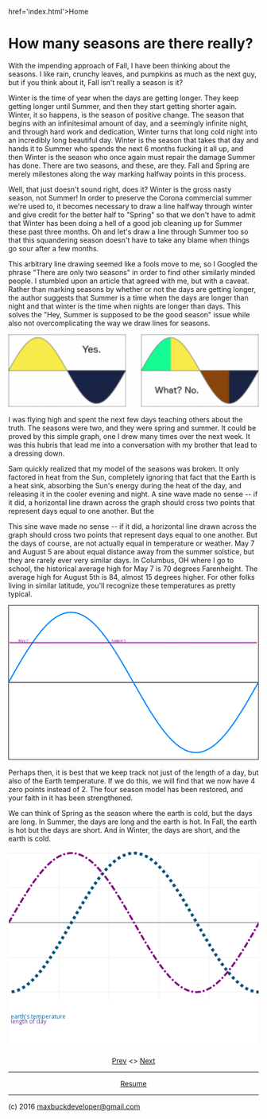 href='index.html'>Home</a> </p>

# How many seasons are there really?

With the impending approach of Fall, I have been thinking about the seasons. I
like rain, crunchy leaves, and pumpkins as much as the next guy, but if you
think about it, Fall isn't really a season is it?

Winter is the time of year when the days are getting longer. They keep getting
longer until Summer, and then they start getting shorter again. Winter, it so
happens, is the season of positive change. The season that begins with an
infinitesimal amount of day, and a seemingly infinite night, and through hard
work and dedication, Winter turns that long cold night into an incredibly long
beautiful day. Winter is the season that takes that day and hands it to Summer
who spends the next 6 months fucking it all up, and then Winter is the season
who once again must repair the damage Summer has done. There are two seasons,
and these, are they. Fall and Spring are merely milestones along the way marking
halfway points in this process.

Well, that just doesn't sound right, does it? Winter is the gross nasty season,
not Summer! In order to preserve the Corona commercial summer we're used to, it
becomes necessary to draw a line halfway through winter and give credit for the
better half to "Spring" so that we don't have to admit that Winter has been
doing a hell of a good job cleaning up for Summer these past three months. Oh
and let's draw a line through Summer too so that this squandering season doesn't
have to take any blame when things go sour after a few months.

This arbitrary line drawing seemed like a fools move to me, so I Googled the
phrase "There are only two seasons" in order to find other similarly minded
people. I stumbled upon an article that agreed with me, but with a caveat.
Rather than marking seasons by whether or not the days are getting longer, the
author suggests that Summer is a time when the days are longer than night and
that winter is the time when nights are longer than days. This solves the "Hey,
Summer is supposed to be the good season" issue while also not overcomplicating
the way we draw lines for seasons.

<p align="center"><img src="../images/seasons.png" width="600"></p>

I was flying high and spent the next few days teaching others about the truth.
The seasons were two, and they were spring and summer. It could be proved by
this simple graph, one I drew many times over the next week. It was this hubris
that lead me into a conversation with my brother that lead to a dressing down.

Sam quickly realized that my model of the seasons was broken. It only factored
in heat from the Sun, completely ignoring that fact that the Earth is a heat
sink, absorbing the Sun's energy during the heat of the day, and releasing it in
the cooler evening and night. A sine wave made no sense -- if it did, a
horizontal line drawn across the graph should cross two points that represent
days equal to one another. But the

This sine wave made no sense -- if it did, a horizontal line drawn across the
graph should cross two points that represent days equal to one another. But the
days of course, are not actually equal in temperature or weather. May 7 and
August 5 are about equal distance away from the summer solstice, but they are
rarely ever very similar days. In Columbus, OH where I go to school, the
historical average high for May 7 is 70 degrees Farenheight. The average high
for August 5th is 84, almost 15 degrees higher. For other folks living in
similar latitude, you'll recognize these temperatures as pretty typical.

<p align="center"><img src="../images/this-aint-right.gif"></p>

Perhaps then, it is best that we keep track not just of the length of a day, but
also of the Earth temperature. If we do this, we will find that we now have 4
zero points instead of 2. The four season model has been restored, and your
faith in it has been strengthened.

We can think of Spring as the season where the earth is cold, but the days are
long. In Summer, the days are long and the earth is hot. In Fall, the earth is
hot but the days are short. And in Winter, the days are short, and the earth is
cold.

<p align="center"><img src="../images/there-we-go.gif"></p>

<p align=center><a href=background-by-reddit.html>Prev</a> <> <a
href=countries-by-wikipedia.html>Next</a></p>

---

<p align=center> <a
href='resume.html'>Resume</a> </p>

---

(c) 2016 maxbuckdeveloper@gmail.com
